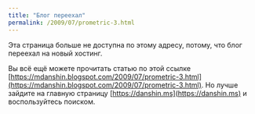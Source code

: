 ```yaml
---
title: "Блог переехал"
permalink: /2009/07/prometric-3.html
---
```

Эта страница больше не доступна по этому адресу, потому, что блог переехал на новый хостинг.

Вы всё ещё можете прочитать статью по этой ссылке [https://mdanshin.blogspot.com/2009/07/prometric-3.html](https://mdanshin.blogspot.com/2009/07/prometric-3.html). Но лучше зайдите на главную страницу [https://danshin.ms](https://danshin.ms) и воспользуйтесь поиском.